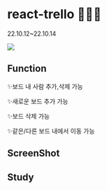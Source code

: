 # react-trello 🧙🏻‍♂️

22.10.12~22.10.14

<img src="https://img.shields.io/badge/React-61DAFB?style=flat-square&logo=React&logoColor=white"/></a>

## Function

✨보드 내 사람 추가,삭제 가능

✨새로운 보드 추가 가능

✨보드 삭제 가능

✨같은/다른 보드 내에서 이동 가능

## ScreenShot

## Study






